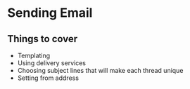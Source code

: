 # Sending Email

## Things to cover

- Templating
- Using delivery services
- Choosing subject lines that will make each thread unique
- Setting from address
